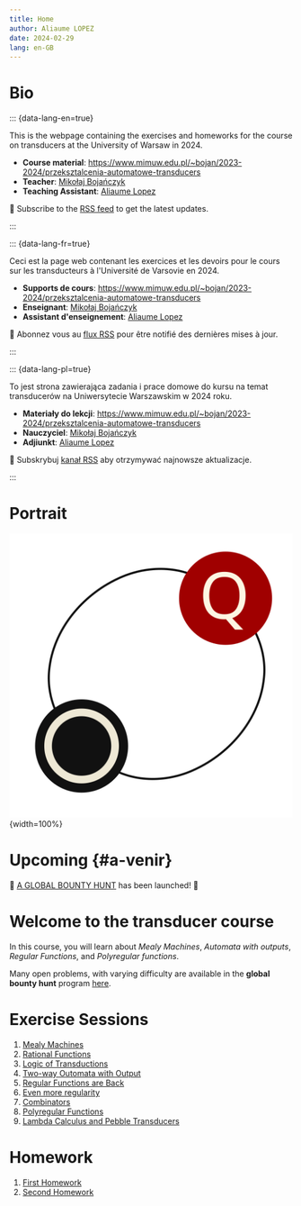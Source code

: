 ```yaml
---
title: Home
author: Aliaume LOPEZ
date: 2024-02-29
lang: en-GB
---
```


# Bio

::: {data-lang-en=true}

This is the webpage containing the exercises and homeworks for the course on
transducers at the University of Warsaw in 2024.

- **Course material**:
  <https://www.mimuw.edu.pl/~bojan/2023-2024/przeksztalcenia-automatowe-transducers>
- **Teacher**: [Mikołaj Bojańczyk](https://www.mimuw.edu.pl/~bojan/)
- **Teaching Assistant**: [Aliaume Lopez](https://www.irif.fr/~alopez/)

📡 Subscribe to the [RSS feed](./rss.xml) to get the latest updates.

:::


::: {data-lang-fr=true}

Ceci est la page web contenant les exercices et les devoirs pour
le cours sur les transducteurs à l'Université de Varsovie en 2024.

- **Supports de cours**: 
  <https://www.mimuw.edu.pl/~bojan/2023-2024/przeksztalcenia-automatowe-transducers>
- **Enseignant**: [Mikołaj Bojańczyk](https://www.mimuw.edu.pl/~bojan/)
- **Assistant d'enseignement**: [Aliaume Lopez](https://www.irif.fr/~alopez)

📡 Abonnez vous au [flux RSS](./rss.xml) pour être notifié des dernières mises à jour.

:::

::: {data-lang-pl=true}

To jest strona zawierająca zadania i prace domowe do kursu na temat transducerów
na Uniwersytecie Warszawskim w 2024 roku.

- **Materiały do lekcji**:
  <https://www.mimuw.edu.pl/~bojan/2023-2024/przeksztalcenia-automatowe-transducers>
- **Nauczyciel**: [Mikołaj Bojańczyk](https://www.mimuw.edu.pl/~bojan/)
- **Adjiunkt**: [Aliaume Lopez](https://www.irif.fr/~alopez/)

📡 Subskrybuj [kanał RSS](./rss.xml) aby otrzymywać najnowsze aktualizacje.

:::

# Portrait

![Transducer Course Logo](./static/logo/logo.svg){width=100%}


# Upcoming {#a-venir}

📢
[A GLOBAL BOUNTY HUNT](./hall-of-fame.html) has been launched!
📢

# Welcome to the transducer course

In this course, you will learn about *Mealy Machines*, *Automata with outputs*,
*Regular Functions*, and *Polyregular functions*.

Many open problems, with varying difficulty are available in the **global
bounty hunt** program [here](./hall-of-fame.html).


# Exercise Sessions

1. [Mealy Machines](./session-1.html)
1. [Rational Functions](./session-2.html)
1. [Logic of Transductions](./session-3.html)
1. [Two-way Outomata with Output](./session-4.html)
1. [Regular Functions are Back](./session-5.html)
1. [Even more regularity](./session-6.html)
1. [Combinators](./session-7.html)
1. [Polyregular Functions](./session-8.html)
1. [Lambda Calculus and Pebble Transducers](./session-9.html)

# Homework

1. [First Homework](./homework-1.html)
1. [Second Homework](./homework-2.html)
